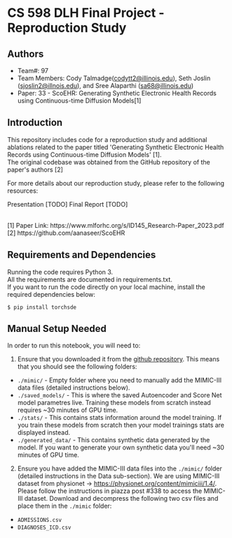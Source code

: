 # CS 598 DLH Final Project - Reproduction Study 
## Authors
* Team#: 97
* Team Members: Cody Talmadge(codytt2@illinois.edu), Seth Joslin (sjoslin2@illnois.edu), and Sree Alaparthi (sa68@illinois.edu)
* Paper: 33 - ScoEHR: Generating Synthetic Electronic Health Records using Continuous-time Diffusion Models[1]

## Introduction
This repository includes code for a reproduction study and additional ablations related to the paper titled 'Generating Synthetic Electronic Health Records using Continuous-time Diffusion Models' [1].<br/>
The original codebase was obtained from the GitHub repository of the paper's authors [2] 

For more details about our reproduction study, please refer to the following resources:

Presentation [TODO]
Final Report [TODO]

<br/>
[1] Paper Link: https://www.mlforhc.org/s/ID145_Research-Paper_2023.pdf
[2] https://github.com/aanaseer/ScoEHR

## Requirements and Dependencies

Running the code requires Python 3. <br/>
All the requirements are documented in requirements.txt.<br/>
If you want to run the code directly on your local machine, install the required dependencies below:
```
$ pip install torchsde
```


## Manual Setup Needed
In order to run this notebook, you will need to:
1. Ensure that you downloaded it from the [github repository](https://github.com/sjoslin2/Spring-24-DLH).  This means that you should see the following folders:
 - `./mimic/` - Empty folder where you need to manually add the MIMIC-III data files (detailed instructions below).
 - `./saved_models/` - This is where the saved Autoencoder and Score Net model parametres live.  Training these models from scratch instead requires ~30 minutes of GPU time.
 - `./stats/` - This contains stats information around the model training.  If you train these models from scratch then your model trainings stats are displayed instead.
 - `./generated_data/` - This contains synthetic data generated by the model.  If you want to generate your own synthetic data you'll need ~30 minutes of GPU time.

2. Ensure you have added the MIMIC-III data files into the `./mimic/` folder (detailed instructions in the Data sub-section).  We are using MIMIC-III dataset from physionet -> https://physionet.org/content/mimiciii/1.4/. Please follow the instructions in piazza post #338 to access the MIMIC-III dataset. Download and decompress the following two csv files and place them in the `./mimic` folder:
- `ADMISSIONS.csv`
- `DIAGNOSES_ICD.csv`
